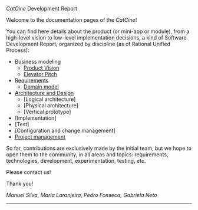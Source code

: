 _CatCine_ Development Report

Welcome to the documentation pages of the _CatCine_!

You can find here details about the product (or mini-app or module), from a high-level vision to low-level implementation decisions, a kind of Software Development Report, organized by discipline (as of Rational Unified Process): 

* Business modeling 
  * [Product Vision](https://github.com/FEUP-LEIC-ES-2022-23/2LEIC09T5/blob/main/docs/ProductVision.md)
  * [Elevator Pitch](https://github.com/FEUP-LEIC-ES-2022-23/2LEIC09T5/blob/main/docs/ElevatorPitch.md)
* [Requirements](https://github.com/FEUP-LEIC-ES-2022-23/2LEIC09T5/blob/main/docs/requirements.md)
  * [Domain model](https://github.com/FEUP-LEIC-ES-2022-23/2LEIC09T5/blob/main/docs/requirements.md#Domain-model)
* [Architecture and Design](https://github.com/FEUP-LEIC-ES-2022-23/2LEIC09T5/blob/main/docs/ArchitectureAndDesign.md)
  * [Logical architecture]
  * [Physical architecture]
  * [Vertical prototype]
* [Implementation]
* [Test]
* [Configuration and change management]
* [Project management](https://github.com/FEUP-LEIC-ES-2022-23/2LEIC09T5/blob/main/docs/ProjectManagement.md)

So far, contributions are exclusively made by the initial team, but we hope to open them to the community, in all areas and topics: requirements, technologies, development, experimentation, testing, etc.

Please contact us! 

Thank you!

*Manuel Silva, Maria Laranjeira, Pedro Fonseca, Gabriela Neto*

---

